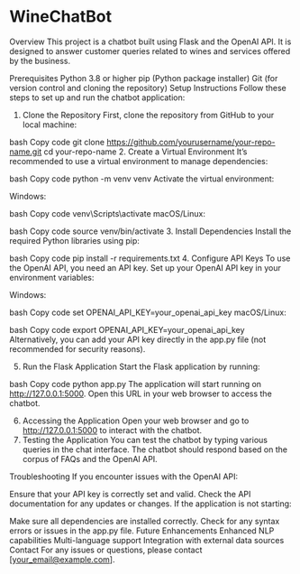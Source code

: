 # WineChatBot
Overview
This project is a chatbot built using Flask and the OpenAI API. It is designed to answer customer queries related to wines and services offered by the business.

Prerequisites
Python 3.8 or higher
pip (Python package installer)
Git (for version control and cloning the repository)
Setup Instructions
Follow these steps to set up and run the chatbot application:

1. Clone the Repository
First, clone the repository from GitHub to your local machine:

bash
Copy code
git clone https://github.com/yourusername/your-repo-name.git
cd your-repo-name
2. Create a Virtual Environment
It’s recommended to use a virtual environment to manage dependencies:

bash
Copy code
python -m venv venv
Activate the virtual environment:

Windows:

bash
Copy code
venv\Scripts\activate
macOS/Linux:

bash
Copy code
source venv/bin/activate
3. Install Dependencies
Install the required Python libraries using pip:

bash
Copy code
pip install -r requirements.txt
4. Configure API Keys
To use the OpenAI API, you need an API key. Set up your OpenAI API key in your environment variables:

Windows:

bash
Copy code
set OPENAI_API_KEY=your_openai_api_key
macOS/Linux:

bash
Copy code
export OPENAI_API_KEY=your_openai_api_key
Alternatively, you can add your API key directly in the app.py file (not recommended for security reasons).

5. Run the Flask Application
Start the Flask application by running:

bash
Copy code
python app.py
The application will start running on http://127.0.0.1:5000. Open this URL in your web browser to access the chatbot.

6. Accessing the Application
Open your web browser and go to http://127.0.0.1:5000 to interact with the chatbot.
7. Testing the Application
You can test the chatbot by typing various queries in the chat interface. The chatbot should respond based on the corpus of FAQs and the OpenAI API.

Troubleshooting
If you encounter issues with the OpenAI API:

Ensure that your API key is correctly set and valid.
Check the API documentation for any updates or changes.
If the application is not starting:

Make sure all dependencies are installed correctly.
Check for any syntax errors or issues in the app.py file.
Future Enhancements
Enhanced NLP capabilities
Multi-language support
Integration with external data sources
Contact
For any issues or questions, please contact [your_email@example.com].
